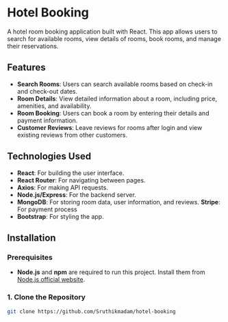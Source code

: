 # Hotel Booking 

A hotel room booking application built with React. This app allows users to search for available rooms, view details of rooms, book rooms, and manage their reservations.

## Features
- **Search Rooms**: Users can search available rooms based on check-in and check-out dates.
- **Room Details**: View detailed information about a room, including price, amenities, and availability.
- **Room Booking**: Users can book a room by entering their details and payment information.
- **Customer Reviews**: Leave reviews for rooms after login and view existing reviews from other customers.

## Technologies Used
- **React**: For building the user interface.
- **React Router**: For navigating between pages.
- **Axios**: For making API requests.
- **Node.js/Express**: For the backend server.
- **MongoDB**: For storing room data, user information, and reviews.
  **Stripe**: For payment process
- **Bootstrap**: For styling the app.


## Installation

### Prerequisites
- **Node.js** and **npm** are required to run this project. Install them from [Node.js official website](https://nodejs.org/).

### 1. Clone the Repository

```bash
git clone https://github.com/Sruthikmadam/hotel-booking
